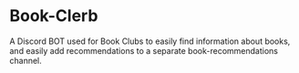 # Book-Clerb
A Discord BOT used for Book Clubs to easily find information about books, and easily add recommendations to a separate book-recommendations channel.
